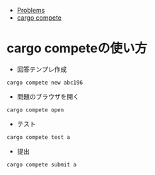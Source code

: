 - [Problems](https://kenkoooo.com/atcoder/#/table/)
- [cargo compete](https://github.com/qryxip/cargo-compete/blob/master/README-ja.md)

# cargo competeの使い方
- 回答テンプレ作成
```
cargo compete new abc196
```

- 問題のブラウザを開く
```
cargo compete open
```

- テスト
```
cargo compete test a
```

- 提出
```
cargo compete submit a
```
